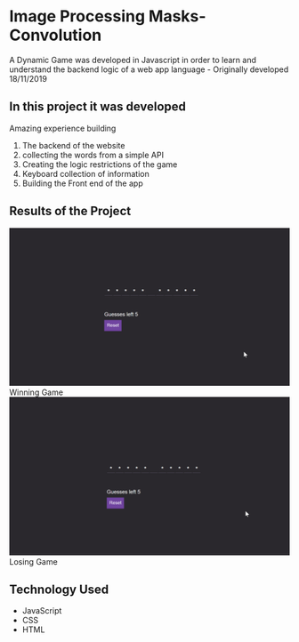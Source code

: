 # Image Processing Masks-Convolution

A Dynamic Game was developed in Javascript in order to learn and understand the backend logic of a web app language - Originally developed 18/11/2019



## In this project it was developed 
Amazing experience building 
1. The backend of the website
2. collecting the words from a simple API
3. Creating the logic restrictions of the game
4. Keyboard collection of information
5. Building the Front end of the app

## Results of the Project 
<img src="Images/PlayingWinningGAme.gif" width="600">
Winning Game
<img src="Images/PlayingLosingGame.gif" width="600">
Losing Game 


## Technology Used 
- JavaScript
- CSS
- HTML
